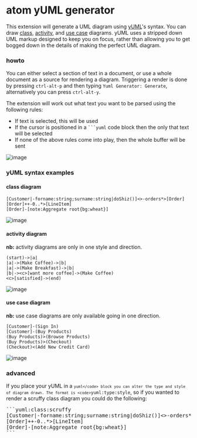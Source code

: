 # atom yUML generator

This extension will generate a UML diagram using [yUML](https://yuml.me/)'s syntax. You can draw [class](https://yuml.me/diagram/scruffy/class/samples), [activity](https://yuml.me/diagram/scruffy/activity/samples), and [use case](https://yuml.me/diagram/scruffy/usecase/samples) diagrams. yUML uses a stripped down UML markup designed to keep you on focus, rather than allowing you to get bogged down in the details of making the perfect UML diagram.

### howto

You can either select a section of text in a document, or use a whole document as a source for rendering a diagram. Triggering a render is done by pressing ```ctrl-alt-p``` and then typing ```Yuml Generator: Generate```, alternatively you can press ```ctrl-alt-y```.

The extension will work out what text you want to be parsed using the following rules:

- If text is selected, this will be used
- If the cursor is positioned in a <code>```yuml</code> code block then the only that text will be selected
- If none of the above rules come into play, then the whole buffer will be sent

![image][screenshot]

[screenshot]:https://raw.githubusercontent.com/thejsninja/atom-yuml-generator/master/screenshot.png "Screenshot of yuml-generator in action"

### yUML syntax examples

#### class diagram

```yuml:class
[Customer|-forname:string;surname:string|doShiz()]<>-orders*>[Order]
[Order]++-0..*>[LineItem]
[Order]-[note:Aggregate root{bg:wheat}]
```

![image][classdiagram]

[classdiagram]:https://yuml.me/diagram/scruffy;dir:lr/class/%252F%252F+Cool+Class+Diagram%2C+%5BCustomer%7C-forname%3Astring%3Bsurname%3Astring%7CdoShiz()%5D%3C%3E-orders*%3E%5BOrder%5D%2C+%5BOrder%5D%2B%2B-0..*%3E%5BLineItem%5D%2C+%5BOrder%5D-%5Bnote%3AAggregate+root%7Bbg%3Awheat%7D%5D.svg "Example of rendered class diagram"

#### activity diagram

**nb:** activity diagrams are only in one style and direction.

```yuml:activity
(start)->|a|
|a|->(Make Coffee)->|b|
|a|->(Make Breakfast)->|b|
|b|-><c>[want more coffee]->(Make Coffee)
<c>[satisfied]->(end)
```

![image][activitydiagram]

[activitydiagram]: https://yuml.me/diagram/scruffy;dir:lr/activity/(start)-%3E%7Ca%7C%2C%7Ca%7C-%3E(Make+Coffee)-%3E%7Cb%7C%2C%7Ca%7C-%3E(Make+Breakfast)-%3E%7Cb%7C%2C%7Cb%7C-%3E%3Cc%3E%5Bwant+more+coffee%5D-%3E(Make+Coffee)%2C%3Cc%3E%5Bsatisfied%5D-%3E(end).svg "Example of rendered activity diagram"

#### use case diagram

**nb:** use case diagrams are only available going in one direction.

```yuml:usecase
[Customer]-(Sign In)
[Customer]-(Buy Products)
(Buy Products)>(Browse Products)
(Buy Products)>(Checkout)
(Checkout)<(Add New Credit Card)
```

![image][usecasediagram]

[usecasediagram]: https://yuml.me/diagram/scruffy/usecase/[Customer]-(Sign%20In),%20[Customer]-(Buy%20Products),%20(Buy%20Products)%3E(Browse%20Products),%20(Buy%20Products)%3E(Checkout),%20(Checkout)%3C(Add%20New%20Credit%20Card).svg "Example of rendered use case diagram"

### advanced

If you place your yUML in a <code>```yuml</code> block you can alter the type and style of diagram drawn. The format is <code>```yuml:type:style</code>, so if you wanted to render a scruffy class diagram you could do the following:

<pre>
```yuml:class:scruffy
[Customer|-forname:string;surname:string|doShiz()]<>-orders*>[Order]
[Order]++-0..*>[LineItem]
[Order]-[note:Aggregate root{bg:wheat}]
```
</pre>
